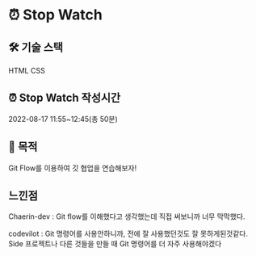 # ⏰ Stop Watch
## 🛠 기술 스택
HTML
CSS
## ⏰ Stop Watch 작성시간
2022-08-17 11:55~12:45(총 50분)

## 🎵 목적
Git Flow를 이용하여 깃 협업을 연습해보자!

## 느낀점 

Chaerin-dev : Git flow를 이해했다고 생각했는데 직접 써보니까 너무 막막했다.

codevilot : Git 명령어를 사용안하니까, 전에 잘 사용했던것도 잘 못하게된것같다. Side 프로젝트나 다른 것들을 만들 때 Git 명령어를 더 자주 사용해야겠다
